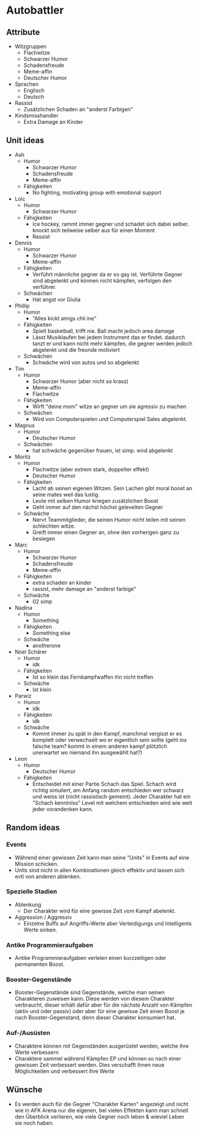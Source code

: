 # Autobattler

## Attribute

- Witzgruppen
    <!--tolle webseite: https://www.watson.ch/spass/lifestyle/991759181-diese-9-humor-typen-lachen-ab-jedem-sch-->
    - Flachwitze
    - Schwarzer Humor
    - Schadensfreude
    - Meme-affin
    - Deutscher Humor
- Sprachen
    - Englisch
    - Deutsch
- Rassist
    - Zusätzlichen Schaden an "anderst Farbigen"
- Kindsmisshandler
    - Extra Damage an Kinder

## Unit ideas

- Ash
    - Humor
        - Schwarzer Humor
        - Schadensfreude
        - Meme-affin
    - Fähigkeiten
        - No fighting, motivating group with emotional support
- Loic
    - Humor
        - Schwarzer Humor
    - Fähigkeiten
        - Ice hockey, rammt immer gegner und schadet sich dabei selber. knockt sich teilweise selber aus für einen
          Moment
        - Rassist
- Dennis
    - Humor
        - Schwarzer Humor
        - Meme-affin
    - Fähigkeiten
        - Verführt männliche gegner da er so gay ist. Verführte Gegner sind abgelenkt und können nicht kämpfen,
          verfolgen den verführer.
    - Schwächen
        - Hat angst vor Giulia
- Phillip
    - Humor
        - "Alles kickt amigs chli ine"
    - Fähigkeiten
        - Spielt basketball, trifft nie. Ball macht jedoch area damage
        - Lässt Musiklaufen bei jedem Instrument das er findet. dadurch tanzt er und kann nicht mehr kämpfen, die gegner
          werden jedoch abgelenkt und die freunde motiviert
    - Schwächen
        - Schwäche wird von autos und so abgelenkt
- Tim
    - Humor
        - Schwarzer Humor (aber nicht so krass)
        - Meme-affin
        - Flachwitze
    - Fähigkeiten
        - Wirft "deine mom" witze an gegner um sie agressiv zu machen
    - Schwächen
        - Wird von Computerspielen und Computerspiel Sales abgelenkt.
- Magnus
    - Humor
        - Deutscher Humor
    - Schwächen
        - hat schwäche gegenüber frauen, ist simp. wird abgelenkt
- Moritz
    - Humor
        - Flachwitze (aber extrem stark, doppelter effekt)
        - Deutscher Humor
    - Fähigkeiten
        - Lacht ab seinen eigenen Witzen. Sein Lachen gibt moral boost an seine mates weil das lustig.
        - Leute mit selben Humor kriegen zusätzlichen Boost
        - Geht immer auf den nächst höchst gelevelten Gegner
    - Schwäche
        - Nervt Teammitglieder, die seinen Humor nicht teilen mit seinen schlechten witze.
        - Greift immer einen Gegner an, ohne den vorherigen ganz zu besiegen
- Marc
    - Humor
        - Schwarzer Humor
        - Schadensfreude
        - Meme-affin
    - Fähigkeiten
        - extra schaden an kinder
        - rassist, mehr damage an "anderst farbige"
    - Schwäche
        - 02 simp
- Nadina
    - Humor
        - Something
    - Fähigkeiten
        - Something else
    - Schwäche
        - anotherone
- Noel Schärer
    - Humor
        - idk
    - Fähigkeiten
        - Ist so klein das Fernkampfwaffen ihn nicht treffen
    - Schwäche
        - Ist klein
- Parwiz
    - Humor
        - idk
    - Fähigkeiten
        - idk
    - Schwäche
        - Kommt immer zu spät in den Kampf, manchmal vergisst er es komplett oder verwechselt wo er eigentlich sein
          sollte (geht ins falsche team? kommt in einem anderen kampf plötzlich unerwartet wo niemand ihn ausgewählt
          hat?)
- Leon
    - Humor
        - Deutscher Humor
    - Fähigkeiten
        - Entscheidet mit einer Partie Schach das Spiel. Schach wird richtig simuliert, am Anfang random entschieden wer
          schwarz und weiss ist (nicht rassistisch gemeint). Jeder Charakter hat ein "Schach kenntniss" Level mit
          welchem entschieden wird wie weit jeder vorandenken kann.

## Random ideas

### Events

- Während einer gewissen Zeit kann man seine "Units" in Events auf eine Mission schicken.
- Units sind nicht in allen Kombinationen gleich effektiv und lassen sich evtl von anderen ablenken.

### Spezielle Stadien

- Ablenkung
    - Der Charakter wird für eine gewisse Zeit vom Kampf abelenkt.
- Aggression / Aggressiv
    - Einzelne Buffs auf Angriffs-Werte aber Verteidigungs und Intelligents Werte sinken.

### Antike Programmieraufgaben

- Antike Programmieraufgaben verleien einen kurzzeitigen oder permanenten Boost.

### Booster-Gegenstände

- Booster-Gegenstände sind Gegenstände, welche man seinen Charakteren zuweisen kann. Diese werden von diesem Charakter
  verbraucht, dieser erhält dafür aber für die nächste Anzahl von Kämpfen (aktiv und oder passiv) oder aber für eine
  gewisse Zeit einen Boost je nach Booster-Gegenstand, denn dieser Charakter konsumiert hat.

### Auf-/Ausüsten

- Charaktere können mit Gegenständen ausgerüstet werden, welche ihre Werte verbessern
- Charaktere sammel während Kämpfen EP und können so nach einer gewissen Zeit verbessert werden. Dies verschafft ihnen
  neue Möglichkeiten und verbessert ihre Werte

## Wünsche

- Es werden auch für die Gegner "Charakter Karten" angezeigt und nicht wie in AFK Arena nur die eigenen, bei vielen
  Effekten kann man schnell den Überblick verlieren, wie viele Gegner noch leben & wieviel Leben sie noch haben.
